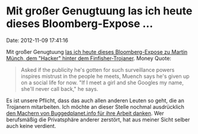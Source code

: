 Mit großer Genugtuung las ich heute dieses Bloomberg-Expose \...
================================================================

Date: 2012-11-09 17:41:16

Mit großer Genugtuung [las ich heute dieses Bloomberg-Expose zu Martin
Münch, dem \"Hacker\" hinter dem
Finfisher-Trojaner](http://www.bloomberg.com/news/2012-11-08/mjm-as-personified-evil-says-spyware-saves-lives-not-kills-them.html).
Money Quote:

> Asked if the publicity he's gotten for such surveillance powers
> inspires mistrust in the people he meets, Muench says he's given up on
> a social life for now. "If I meet a girl and she Googles my name,
> she'll never call back," he says.

Es ist unsere Pflicht, dass das auch allen anderen Leuten so geht, die
an Trojanern mitarbeiten. Ich möchte an dieser Stelle nochmal
ausdrücklich [den Machern von Buggedplanet.info für ihre Arbeit
danken](http://buggedplanet.info/index.php?title=Main_Page). Wer
berufsmäßig die Privatsphäre anderer zerstört, hat aus meiner Sicht
selber auch keine verdient.

